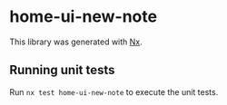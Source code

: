 # home-ui-new-note

This library was generated with [Nx](https://nx.dev).

## Running unit tests

Run `nx test home-ui-new-note` to execute the unit tests.
